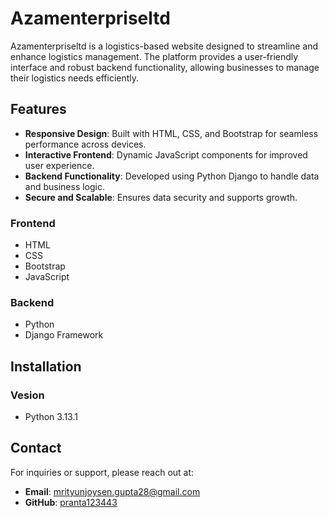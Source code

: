 # Azamenterpriseltd

Azamenterpriseltd is a logistics-based website designed to streamline and enhance logistics management. The platform provides a user-friendly interface and robust backend functionality, allowing businesses to manage their logistics needs efficiently.

## Features
- **Responsive Design**: Built with HTML, CSS, and Bootstrap for seamless performance across devices.
- **Interactive Frontend**: Dynamic JavaScript components for improved user experience.
- **Backend Functionality**: Developed using Python Django to handle data and business logic.
- **Secure and Scalable**: Ensures data security and supports growth.


### Frontend
- HTML
- CSS
- Bootstrap
- JavaScript

### Backend
- Python
- Django Framework

## Installation

### Vesion
- Python 3.13.1


## Contact
For inquiries or support, please reach out at: 
- **Email**: mrityunjoysen.gupta28@gmail.com
- **GitHub**: [pranta123443](https://github.com/pranta123443)
